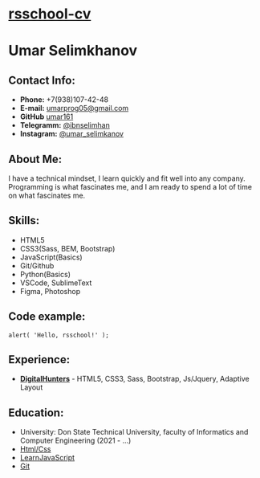 # [rsschool-cv]()

# Umar Selimkhanov

## Contact Info:

- **Phone:** +7(938)107-42-48
- **E-mail:** umarprog05@gmail.com
- **GitHub** [umar161](https://github.com/umar161)
- **Telegramm:** [@ibnselimhan](https://t.me/ibnselimhan)
- **Instagram:** [@umar_selimkanov](https://www.instagram.com/umar_selimkhanov/)

## About Me:

I have a technical mindset, I learn quickly and fit well into any company. Programming is what fascinates me, and I am ready to spend a lot of time on what fascinates me.

## Skills:

- HTML5
- CSS3(Sass, BEM, Bootstrap)
- JavaScript(Basics)
- Git/Github
- Python(Basics)
- VSCode, SublimeText
- Figma, Photoshop

## Code example:

`alert( 'Hello, rsschool!' );`

## Experience:

- **[DigitalHunters](https://umar61.github.io/)** - HTML5, CSS3, Sass, Bootstrap, Js/Jquery, Adaptive Layout

## Education:

- University: Don State Technical University, faculty of Informatics and Computer Engineering (2021 - ...)
- [Html/Css](https://htmlacademy.ru/)
- [LearnJavaScript](https://learn.javascript.ru/)
- [Git](https://git-scm.com/book/ru/v2)
